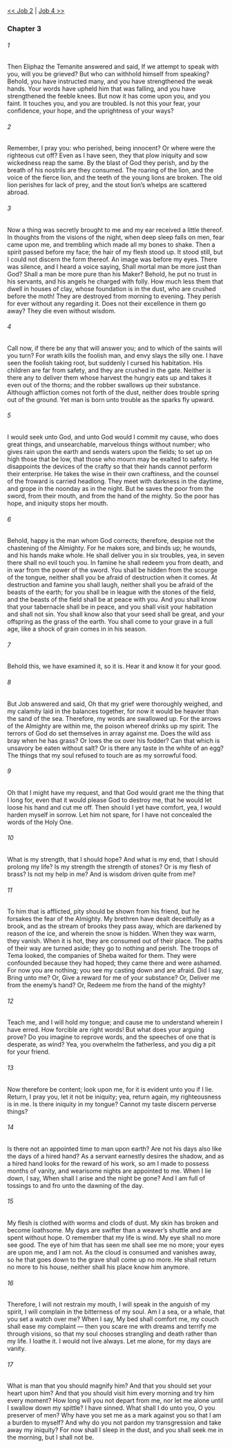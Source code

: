 [<< Job 2](Job%202)  |  [Job 4 >>](Job%204)

### Chapter 3
###### 1
Then Eliphaz the Temanite answered and said, If we attempt to speak with you, will you be grieved? But who can withhold himself from speaking? Behold, you have instructed many, and you have strengthened the weak hands. Your words have upheld him that was falling, and you have strengthened the feeble knees. But now it has come upon you, and you faint. It touches you, and you are troubled. Is not this your fear, your confidence, your hope, and the uprightness of your ways?

###### 2
Remember, I pray you: who perished, being innocent? Or where were the righteous cut off? Even as I have seen, they that plow iniquity and sow wickedness reap the same. By the blast of God they perish, and by the breath of his nostrils are they consumed. The roaring of the lion, and the voice of the fierce lion, and the teeth of the young lions are broken. The old lion perishes for lack of prey, and the stout lion’s whelps are scattered abroad.

###### 3
Now a thing was secretly brought to me and my ear received a little thereof. In thoughts from the visions of the night, when deep sleep falls on men, fear came upon me, and trembling which made all my bones to shake. Then a spirit passed before my face; the hair of my flesh stood up. It stood still, but I could not discern the form thereof. An image was before my eyes. There was silence, and I heard a voice saying, Shall mortal man be more just than God? Shall a man be more pure than his Maker? Behold, he put no trust in his servants, and his angels he charged with folly. How much less them that dwell in houses of clay, whose foundation is in the dust, who are crushed before the moth! They are destroyed from morning to evening. They perish for ever without any regarding it. Does not their excellence in them go away? They die even without wisdom.

###### 4
Call now, if there be any that will answer you; and to which of the saints will you turn? For wrath kills the foolish man, and envy slays the silly one. I have seen the foolish taking root, but suddenly I cursed his habitation. His children are far from safety, and they are crushed in the gate. Neither is there any to deliver them whose harvest the hungry eats up and takes it even out of the thorns; and the robber swallows up their substance. Although affliction comes not forth of the dust, neither does trouble spring out of the ground. Yet man is born unto trouble as the sparks fly upward.

###### 5
I would seek unto God, and unto God would I commit my cause, who does great things, and unsearchable, marvelous things without number; who gives rain upon the earth and sends waters upon the fields; to set up on high those that be low, that those who mourn may be exalted to safety. He disappoints the devices of the crafty so that their hands cannot perform their enterprise. He takes the wise in their own craftiness, and the counsel of the froward is carried headlong. They meet with darkness in the daytime, and grope in the noonday as in the night. But he saves the poor from the sword, from their mouth, and from the hand of the mighty. So the poor has hope, and iniquity stops her mouth.

###### 6
Behold, happy is the man whom God corrects; therefore, despise not the chastening of the Almighty. For he makes sore, and binds up; he wounds, and his hands make whole. He shall deliver you in six troubles, yea, in seven there shall no evil touch you. In famine he shall redeem you from death, and in war from the power of the sword. You shall be hidden from the scourge of the tongue, neither shall you be afraid of destruction when it comes. At destruction and famine you shall laugh, neither shall you be afraid of the beasts of the earth; for you shall be in league with the stones of the field, and the beasts of the field shall be at peace with you. And you shall know that your tabernacle shall be in peace, and you shall visit your habitation and shall not sin. You shall know also that your seed shall be great, and your offspring as the grass of the earth. You shall come to your grave in a full age, like a shock of grain comes in in his season.

###### 7
Behold this, we have examined it, so it is. Hear it and know it for your good.

###### 8
But Job answered and said, Oh that my grief were thoroughly weighed, and my calamity laid in the balances together, for now it would be heavier than the sand of the sea. Therefore, my words are swallowed up. For the arrows of the Almighty are within me, the poison whereof drinks up my spirit. The terrors of God do set themselves in array against me. Does the wild ass bray when he has grass? Or lows the ox over his fodder? Can that which is unsavory be eaten without salt? Or is there any taste in the white of an egg? The things that my soul refused to touch are as my sorrowful food.

###### 9
Oh that I might have my request, and that God would grant me the thing that I long for, even that it would please God to destroy me, that he would let loose his hand and cut me off. Then should I yet have comfort, yea, I would harden myself in sorrow. Let him not spare, for I have not concealed the words of the Holy One.

###### 10
What is my strength, that I should hope? And what is my end, that I should prolong my life? Is my strength the strength of stones? Or is my flesh of brass? Is not my help in me? And is wisdom driven quite from me?

###### 11
To him that is afflicted, pity should be shown from his friend, but he forsakes the fear of the Almighty. My brethren have dealt deceitfully as a brook, and as the stream of brooks they pass away, which are darkened by reason of the ice, and wherein the snow is hidden. When they wax warm, they vanish. When it is hot, they are consumed out of their place. The paths of their way are turned aside; they go to nothing and perish. The troops of Tema looked, the companies of Sheba waited for them. They were confounded because they had hoped; they came there and were ashamed. For now you are nothing; you see my casting down and are afraid. Did I say, Bring unto me? Or, Give a reward for me of your substance? Or, Deliver me from the enemy’s hand? Or, Redeem me from the hand of the mighty?

###### 12
Teach me, and I will hold my tongue; and cause me to understand wherein I have erred. How forcible are right words! But what does your arguing prove? Do you imagine to reprove words, and the speeches of one that is desperate, as wind? Yea, you overwhelm the fatherless, and you dig a pit for your friend.

###### 13
Now therefore be content; look upon me, for it is evident unto you if I lie. Return, I pray you, let it not be iniquity; yea, return again, my righteousness is in me. Is there iniquity in my tongue? Cannot my taste discern perverse things?

###### 14
Is there not an appointed time to man upon earth? Are not his days also like the days of a hired hand? As a servant earnestly desires the shadow, and as a hired hand looks for the reward of his work, so am I made to possess months of vanity, and wearisome nights are appointed to me. When I lie down, I say, When shall I arise and the night be gone? And I am full of tossings to and fro unto the dawning of the day.

###### 15
My flesh is clothed with worms and clods of dust. My skin has broken and become loathsome. My days are swifter than a weaver’s shuttle and are spent without hope. O remember that my life is wind. My eye shall no more see good. The eye of him that has seen me shall see me no more; your eyes are upon me, and I am not. As the cloud is consumed and vanishes away, so he that goes down to the grave shall come up no more. He shall return no more to his house, neither shall his place know him anymore.

###### 16
Therefore, I will not restrain my mouth, I will speak in the anguish of my spirit, I will complain in the bitterness of my soul. Am I a sea, or a whale, that you set a watch over me? When I say, My bed shall comfort me, my couch shall ease my complaint — then you scare me with dreams and terrify me through visions, so that my soul chooses strangling and death rather than my life. I loathe it. I would not live always. Let me alone, for my days are vanity.

###### 17
What is man that you should magnify him? And that you should set your heart upon him? And that you should visit him every morning and try him every moment? How long will you not depart from me, nor let me alone until I swallow down my spittle? I have sinned. What shall I do unto you, O you preserver of men? Why have you set me as a mark against you so that I am a burden to myself? And why do you not pardon my transgression and take away my iniquity? For now shall I sleep in the dust, and you shall seek me in the morning, but I shall not be.